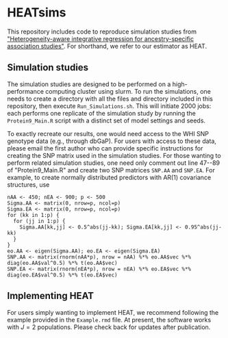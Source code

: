 # HEATsims
This repository includes code to reproduce simulation studies from ["Heterogeneity-aware integrative regression for ancestry-specific association studies"](https://arxiv.org/abs/2306.05571). For shorthand, we refer to our estimator as HEAT. 

## Simulation studies 
The simulation studies are designed to be performed on a high-performance computing cluster using slurm. To run the simulations, one needs to create a directory with all the files and directory included in this repository, then execute ```Run_Simulations.sh```. This will initiate 2000 jobs: each performs one replicate of the simulation study by running the ```Protein9_Main.R``` script with a distinct set of model settings and seeds. 

To exactly recreate our results, one would need access to the WHI SNP genotype data (e.g., through dbGaP). For users with access to these data, please email the first author who can provide specific instructions for creating the SNP matrix used in the simulation studies. For those wanting to perform related simulation studies, one need only comment out line 47--89 of "Protein9_Main.R" and create two SNP matrices ``SNP.AA`` and ``SNP.EA``. For example, to create normally distributed predictors with AR(1) covariance structures, use
```
nAA <- 450; nEA <- 900; p <- 500
Sigma.AA <- matrix(0, nrow=p, ncol=p)
Sigma.EA <- matrix(0, nrow=p, ncol=p)
for (kk in 1:p) {
  for (jj in 1:p) {
    Sigma.AA[kk,jj] <- 0.5^abs(jj-kk); Sigma.EA[kk,jj] <- 0.95^abs(jj-kk)
  }
}
eo.AA <- eigen(Sigma.AA); eo.EA <- eigen(Sigma.EA)
SNP.AA <- matrix(rnorm(nAA*p), nrow = nAA) %*% eo.AA$vec %*% diag(eo.AA$val^0.5) %*% t(eo.AA$vec)
SNP.EA <- matrix(rnorm(nEA*p), nrow = nEA) %*% eo.EA$vec %*% diag(eo.EA$val^0.5) %*% t(eo.EA$vec)
```

## Implementing HEAT 
For users simply wanting to implement HEAT, we recommend following the example provided in the ```Example.rmd``` file. At present, the software works with $J = 2$ populations. Please check back for updates after publication. 
